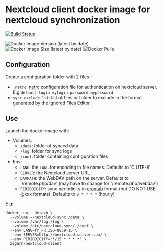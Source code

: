 # Nextcloud client docker image for nextcloud synchronization

[![Build Status](https://travis-ci.com/zigarn/docker-nextcloud-client.svg?branch=master)](https://travis-ci.com/zigarn/docker-nextcloud-client)

![Docker Image Version (latest by date)](https://img.shields.io/docker/v/zigarn/nextcloud-client)
![Docker Image Size (latest by date)](https://img.shields.io/docker/image-size/zigarn/nextcloud-client)
![Docker Pulls](https://img.shields.io/docker/pulls/zigarn/nextcloud-client)

## Configuration

Create a configuration folder with 2 files :

  - `.netrc`: [netrc](http://linux.die.net/man/5/netrc) configuration file for authentication on nextcloud server. E.g `default login mylogin password mypassword`
  - `sync-exclude.lst`: list of files or folder to exclude in the format generated by the [Ignored Files Editor](https://docs.nextcloud.com/desktop/3.1/navigating.html#using-the-ignored-files-editor)

## Use

Launch the docker image with:

 - Volumes:
   - `/data`: folder of synced data
   - `/log`: folder for sync logs
   - `/conf`: folder containing configuration files
 - Env:
   - `LANG`: the `LANG` for encoding in file names. Defaults to 'C.UTF-8'
   - `SERVER`: the Nextcloud server URL
   - `DAVPATH`: the WebDAV path on the server. Defaults to '/remote.php/dav' (may have to change for '/remote.php/webdav')
   - `PERIODICITY`: sync periodicity in [crontab](http://linux.die.net/man/5/crontab) format (but DO NOT USE @xxx formats). Defaults to `0 * * * *` (hourly)

E.g:

```shell
docker run --detach \
  --volume ~/nextcloud-sync:/data \
  --volume /var/log:/log \
  --volume /etc/nextcloud-sync/:/conf \
  --env LANG=fr_FR.ISO-8859-15 \
  --env SERVER=http://nextcloud.server.com/ \
  --env PERIODICITY='*/15 * * * *' \
  zigarn/nextcloud-client
```
